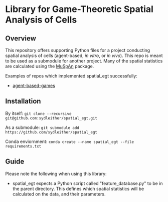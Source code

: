 # Library for Game-Theoretic Spatial Analysis of Cells

## Overview
This repository offers supporting Python files for a project conducting spatial analysis of cells (agent-based, *in vitro*, or *in vivo*). This repo is meant to be used as a submodule for another project. Many of the spatial statistics are calculated using the [MuSpAn](https://www.muspan.co.uk/) package.

Examples of repos which implemented spatial_egt successfully:

- [agent-based-games](https://github.com/sydleither/agent-based-games)

## Installation
By itself: `git clone --recursive git@github.com:sydleither/spatial_egt.git`

As a submodule: `git submodule add https://github.com/sydleither/spatial_egt`

Conda enviornment: `conda create --name spatial_egt --file requirements.txt`

## Guide
Please note the following when using this library:

 - spatial_egt expects a Python script called "feature_database.py" to be in the parent directory. This defines which spatial statistics will be calculated on the data, and their parameters.
